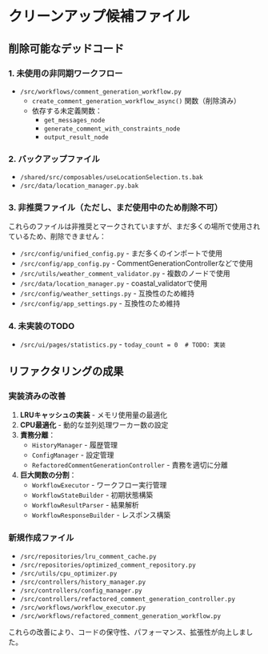 # クリーンアップ候補ファイル

## 削除可能なデッドコード

### 1. 未使用の非同期ワークフロー
- `/src/workflows/comment_generation_workflow.py`
  - `create_comment_generation_workflow_async()` 関数（削除済み）
  - 依存する未定義関数：
    - `get_messages_node`
    - `generate_comment_with_constraints_node`
    - `output_result_node`

### 2. バックアップファイル
- `/shared/src/composables/useLocationSelection.ts.bak`
- `/src/data/location_manager.py.bak`

### 3. 非推奨ファイル（ただし、まだ使用中のため削除不可）
これらのファイルは非推奨とマークされていますが、まだ多くの場所で使用されているため、削除できません：

- `/src/config/unified_config.py` - まだ多くのインポートで使用
- `/src/config/app_config.py` - CommentGenerationControllerなどで使用
- `/src/utils/weather_comment_validator.py` - 複数のノードで使用
- `/src/data/location_manager.py` - coastal_validatorで使用
- `/src/config/weather_settings.py` - 互換性のため維持
- `/src/config/app_settings.py` - 互換性のため維持

### 4. 未実装のTODO
- `/src/ui/pages/statistics.py` - `today_count = 0  # TODO: 実装`

## リファクタリングの成果

### 実装済みの改善
1. **LRUキャッシュの実装** - メモリ使用量の最適化
2. **CPU最適化** - 動的な並列処理ワーカー数の設定
3. **責務分離**：
   - `HistoryManager` - 履歴管理
   - `ConfigManager` - 設定管理
   - `RefactoredCommentGenerationController` - 責務を適切に分離
4. **巨大関数の分割**：
   - `WorkflowExecutor` - ワークフロー実行管理
   - `WorkflowStateBuilder` - 初期状態構築
   - `WorkflowResultParser` - 結果解析
   - `WorkflowResponseBuilder` - レスポンス構築

### 新規作成ファイル
- `/src/repositories/lru_comment_cache.py`
- `/src/repositories/optimized_comment_repository.py`
- `/src/utils/cpu_optimizer.py`
- `/src/controllers/history_manager.py`
- `/src/controllers/config_manager.py`
- `/src/controllers/refactored_comment_generation_controller.py`
- `/src/workflows/workflow_executor.py`
- `/src/workflows/refactored_comment_generation_workflow.py`

これらの改善により、コードの保守性、パフォーマンス、拡張性が向上しました。